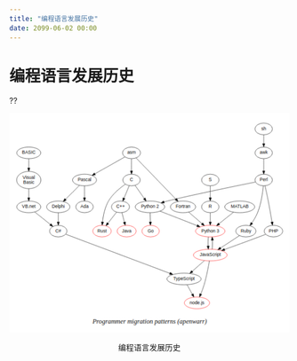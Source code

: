 ```yaml
---
title: "编程语言发展历史"
date: 2099-06-02 00:00
---
```

# 编程语言发展历史
??

![](/attach/images/python/programmer-migration-pattern.png)
<center>编程语言发展历史</center>
